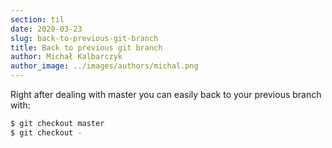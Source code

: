 ```yaml
---
section: til
date: 2020-03-23
slug: back-to-previous-git-branch
title: Back to previous git branch
author: Michał Kalbarczyk
author_image: ../images/authors/michal.png
---
```

Right after dealing with master you can easily back to your previous branch with:

```bash
$ git checkout master
$ git checkout -
```

